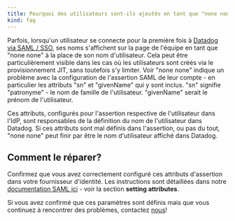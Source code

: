 ```yaml
---
title: Pourquoi des utilisateurs sont-ils ajoutés en tant que "none none"?
kind: faq
---
```


Parfois, lorsqu'un utilisateur se connecte pour la première fois à [Datadog via SAML / SSO][1], ses noms s'affichent sur la page de l'équipe en tant que "none none" à la place de son nom d'utilisateur.
Cela peut être particulièrement visible dans les cas où les utilisateurs sont créés via le provisionnement JIT, sans toutefois s'y limiter.
Voir "none none" indique un problème avec la configuration de l'assertion SAML de leur compte - en particulier les attributs "sn" et "givenName" qui y sont inclus. "sn" signifie "patronyme" - le nom de famille de l'utilisateur. "givenName" serait le prénom de l'utilisateur.

Ces attributs, configurés pour l'assertion respective de l'utilisateur dans l'IdP, sont responsables de la définition du nom de l'utilisateur dans Datadog. Si ces attributs sont mal définis dans l'assertion, ou pas du tout, "none none" peut finir par être le nom d'utilisateur affiché dans Datadog.

## Comment le réparer?

Confirmez que vous avez correctement configuré ces attributs d'assertion dans votre fournisseur d'identité. Les instructions sont détaillées dans notre [documentation SAML ici][1] - voir la section **setting attributes**.

Si vous avez confirmé que ces paramètres sont définis mais que vous continuez à rencontrer des problèmes, contactez [nous][2]!

[1]: /account_management/saml
[2]: /help